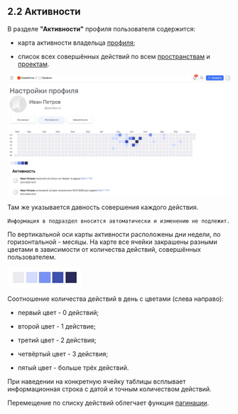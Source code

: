 ## 2.2 Активности

В разделе **"Активности"** профиля пользователя содержится: 

- карта активности владельца [профиля](2_profile.md); 

- список всех совершённых действий по всем [пространствам](../4_workspace/4.1_me_workspaces.md) и [проектам](../5_project/5_project.md).  

![активность_1](/imgs/активность_1.jpg)

Там же указывается давность совершения каждого действия.  

    Информация в подраздел вносится автоматически и изменению не подлежит.  

По вертикальной оси карты активности расположены дни недели, по горизонтальной - месяцы. На карте все ячейки закрашены разными цветами в зависимости от количества действий, совершённых пользователем. 

![цвета_активности](/imgs/цвета_активности.jpg)

Соотношение количества действий в день с цветами (слева направо):

- первый цвет - 0 действий;

- второй цвет - 1 действие;

- третий цвет - 2 действия;

- четвёртый цвет - 3 действия;

- пятый цвет - больше трёх действий.

При наведении на конкретную ячейку таблицы всплывает информационная строка с датой и точным количеством действий.

Перемещение по списку действий облегчает функция [пагинации](../10_general_operations/10.3_pagination.md).
